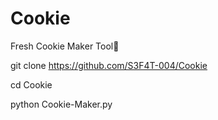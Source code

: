 # Cookie
Fresh Cookie Maker Tool💖


git clone https://github.com/S3F4T-004/Cookie

cd Cookie

python Cookie-Maker.py
